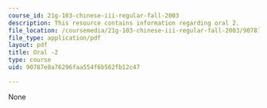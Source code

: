 ```yaml
---
course_id: 21g-103-chinese-iii-regular-fall-2003
description: This resource contains information regarding oral 2.
file_location: /coursemedia/21g-103-chinese-iii-regular-fall-2003/90787e8a76296faa554f6b562fb12c47_MIT21G_103F03_oral_2.pdf
file_type: application/pdf
layout: pdf
title: Oral -2
type: course
uid: 90787e8a76296faa554f6b562fb12c47

---
```

None